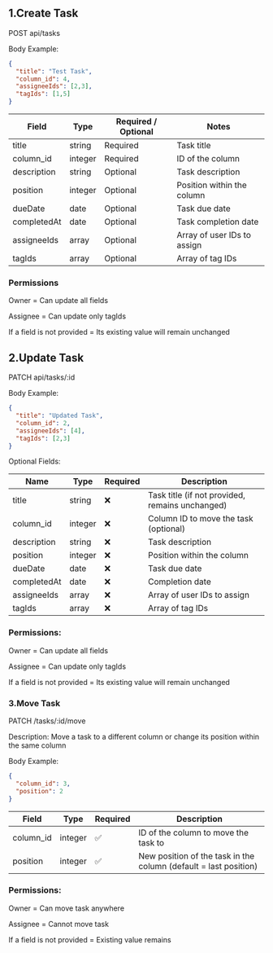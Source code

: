 
## 1.Create Task
POST api/tasks

Body Example:

```json
{
  "title": "Test Task",
  "column_id": 4,
  "assigneeIds": [2,3],
  "tagIds": [1,5]
}
```

| Field       | Type    | Required / Optional | Notes                       |
| ----------- | ------- | ------------------- | --------------------------- |
| title       | string  | Required            | Task title                  |
| column\_id  | integer | Required            | ID of the column            |
| description | string  | Optional            | Task description            |
| position    | integer | Optional            | Position within the column  |
| dueDate     | date    | Optional            | Task due date               |
| completedAt | date    | Optional            | Task completion date        |
| assigneeIds | array   | Optional            | Array of user IDs to assign |
| tagIds      | array   | Optional            | Array of tag IDs            |


### Permissions

Owner = Can update all fields

Assignee = Can update only tagIds

If a field is not provided = Its existing value will remain unchanged

## 2.Update Task

PATCH api/tasks/:id

Body Example:
```json
{
  "title": "Updated Task",
  "column_id": 2,
  "assigneeIds": [4],
  "tagIds": [2,3]
}
```

Optional Fields:

| Name        | Type    | Required | Description                                     |
| ----------- | ------- | -------- | ----------------------------------------------- |
| title       | string  | ❌        | Task title (if not provided, remains unchanged) |
| column\_id  | integer | ❌        | Column ID to move the task (optional)           |
| description | string  | ❌        | Task description                                |
| position    | integer | ❌        | Position within the column                      |
| dueDate     | date    | ❌        | Task due date                                   |
| completedAt | date    | ❌        | Completion date                                 |
| assigneeIds | array   | ❌        | Array of user IDs to assign                     |
| tagIds      | array   | ❌        | Array of tag IDs                                |


### Permissions:

Owner = Can update all fields

Assignee = Can update only tagIds

If a field is not provided = Its existing value will remain unchanged

### 3.Move Task

PATCH /tasks/:id/move

Description: Move a task to a different column or change its position within the same column


Body Example:
```json
{
  "column_id": 3,
  "position": 2
}
```

| Field      | Type    | Required | Description                                                      |
| ---------- | ------- | -------- | ---------------------------------------------------------------- |
| column\_id | integer | ✅        | ID of the column to move the task to                             |
| position   | integer | ✅        | New position of the task in the column (default = last position) |


### Permissions:

Owner = Can move task anywhere

Assignee = Cannot move task

If a field is not provided = Existing value remains
